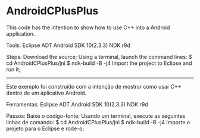 # AndroidCPlusPlus
This code has the intention to show how to use C++ into a Android application.  

Tools:
  Eclipse ADT
  Android SDK 10(2.3.3)
  NDK r9d

Steps:
  Download the source;
  Using a terminal, launch the command lines:
    $  cd AndroidCPlusPlus/jni
    $  ndk-build -B -j4
  Import the project to Eclipse and run it;
  
  
---------------------------------------------------------------------------------------------

Este exemplo foi construído com a intenção de mostrar como usar C++ dentro de um aplicativo Android.  

Ferramentas:
  Eclipse ADT
  Android SDK 10(2.3.3)
  NDK r9d

Passos:
  Baixe o codígo-fonte;
  Usando um terminal, execute as seguintes linhas de comando:
    $  cd AndroidCPlusPlus/jni
    $  ndk-build -B -j4
  Importe o projeto para o Eclipse e rode-o;
